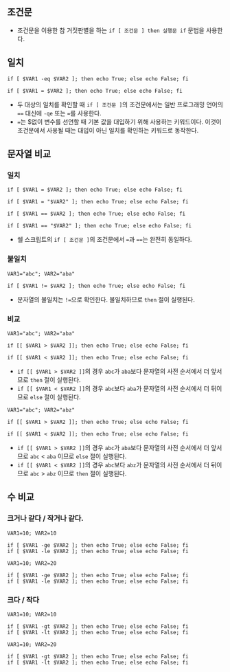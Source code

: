 ## 조건문
- 조건문을 이용한 참 거짓판별을 하는 `if [ 조건문 ] then 실행문 if` 문법을 사용한다. 

## 일치
```
if [ $VAR1 -eq $VAR2 ]; then echo True; else echo False; fi
```
```
if [ $VAR1 = $VAR2 ]; then echo True; else echo False; fi
```
- 두 대상의 일치를 확인할 때 `if [ 조건문 ]`의 조건문에서는 일반 프로그래밍 언어의 `==` 대신에 `-qe` 또는 `=`를 사용한다.
- `=`는 $없이 변수를 선언할 때 기본 값을 대입하기 위해 사용하는 키워드이다. 이것이 조건문에서 사용될 때는 대입이 아닌 일치를 확인하는 키워드로 동작한다.

## 문자열 비교
### 일치
```
if [ $VAR1 = $VAR2 ]; then echo True; else echo False; fi

if [ $VAR1 = "$VAR2" ]; then echo True; else echo False; fi

if [ $VAR1 == $VAR2 ]; then echo True; else echo False; fi

if [ $VAR1 == "$VAR2" ]; then echo True; else echo False; fi
```
- 쉘 스크립트의 `if [ 조건문 ]`의 조건문에서 `=`과 `==`는 완전히 동일하다.


### 불일치
```
VAR1="abc"; VAR2="aba"

if [ $VAR1 != $VAR2 ]; then echo True; else echo False; fi
```
- 문자열의 불일치는 `!=`으로 확인한다. 불일치하므로 `then` 절이 실행된다.


### 비교
```
VAR1="abc"; VAR2="aba"

if [[ $VAR1 > $VAR2 ]]; then echo True; else echo False; fi

if [[ $VAR1 < $VAR2 ]]; then echo True; else echo False; fi
```
- `if [[ $VAR1 > $VAR2 ]]`의 경우 `abc`가 `aba`보다 문자열의 사전 순서에서 더 앞서므로 `then` 절이 실행된다. 
- `if [[ $VAR1 < $VAR2 ]]`의 경우 `abc`보다 `aba`가 문자열의 사전 순서에서 더 뒤이므로 `else` 절이 실행된다.

```
VAR1="abc"; VAR2="abz"

if [[ $VAR1 > $VAR2 ]]; then echo True; else echo False; fi

if [[ $VAR1 < $VAR2 ]]; then echo True; else echo False; fi
```
- `if [[ $VAR1 > $VAR2 ]]`의 경우 `abc`가 `aba`보다 문자열의 사전 순서에서 더 앞서므로 `abc` < `aba` 이므로 `else` 절이 실행된다. 
- `if [[ $VAR1 < $VAR2 ]]`의 경우 `abc`보다 `abz`가 문자열의 사전 순서에서 더 뒤이므로 `abc` > `abz` 이므로 `then` 절이 실행된다.

## 수 비교
### 크거나 같다 / 작거나 같다.
```
VAR1=10; VAR2=10

if [ $VAR1 -ge $VAR2 ]; then echo True; else echo False; fi
if [ $VAR1 -le $VAR2 ]; then echo True; else echo False; fi

VAR1=10; VAR2=20

if [ $VAR1 -ge $VAR2 ]; then echo True; else echo False; fi
if [ $VAR1 -le $VAR2 ]; then echo True; else echo False; fi
```

### 크다 / 작다
```
VAR1=10; VAR2=10

if [ $VAR1 -gt $VAR2 ]; then echo True; else echo False; fi
if [ $VAR1 -lt $VAR2 ]; then echo True; else echo False; fi

VAR1=10; VAR2=20

if [ $VAR1 -gt $VAR2 ]; then echo True; else echo False; fi
if [ $VAR1 -lt $VAR2 ]; then echo True; else echo False; fi
```